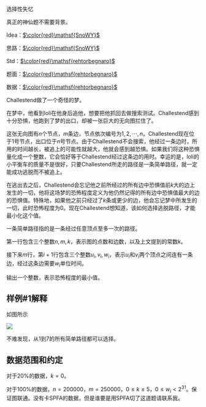 选择性失忆



真正的神仙题不需要背景。

Idea：[$\color{red}\mathsf{SnoWY}$](https://www.luogu.org/space/show?uid=121322)

思路：[$\color{red}\mathsf{SnoWY}$](https://www.luogu.org/space/show?uid=121322)

Std：[$\color{red}\mathsf{rehtorbegnaro}$](https://www.luogu.org/space/show?uid=63352)

题面：[$\color{red}\mathsf{rehtorbegnaro}$](https://www.luogu.org/space/show?uid=63352)

数据：[$\color{red}\mathsf{rehtorbegnaro}$](https://www.luogu.org/space/show?uid=63352)



$\text{Challestend}$做了一个奇怪的梦。

在梦中，他看到$\text{loli}$在他身后追他，想要把他抓回去做搜索测试。$\text{Challestend}$感到十分恐惧，他跑到了梦的出口，却被一张巨大的无向图拦住了。

这张无向图有$n$个节点，$m$条边，节点依次编号为$1,2,\cdots,n$。$\text{Challestend}$现在位于$1$号节点，出口位于$n$号节点。由于$\text{Challestend}$不会搜索，他经过一条边时，所用的时间越长，被追上的可能性就越大，他就会感到越恐惧。如果我们将这种恐惧量化成一个整数，它会恰好等于$\text{Challestend}$经过这条边的用时。幸运的是，$\text{loli}$的小平衡车的质量不是很好，只要$\text{Challestend}$所走的路径是一条简单路径，就一定能成功逃脱而不被追上。

在逃出去之后，$\text{Challestend}$会忘记他之前所经过的所有边中恐惧值前$k$大的边上发生的一切，他将这场梦的恐怖程度定义为他仍然记得的所有边中恐惧值最大的边的恐惧值。特殊地，如果他之前只经过了$k$条或更少的边，他会忘记梦中所发生的一切，此时恐怖程度为$0$。现在$\text{Challestend}$想知道，该如何选择逃脱路径，才能最小化这个值。

一条简单路径指的是一条经过任意顶点至多一次的路径。



第一行包含三个整数$n,m,k$，表示图的点数和边数，以及上文提到的常数$k$。

接下来$m$行，第$i+1$行包含三个整数$u_i,v_i,w_i$，表示$u_i$和$v_i$两个顶点之间连有一条边，经过这条边需要$w_i$单位时间。



输出一个整数，表示恐怖程度的最小值。



## 样例#$1$解释

如图所示

![](https://i.loli.net/2018/12/05/5c075ce59eeeb.png)

不难发现，从$1$到$7$的所有简单路径都可以选择。

## 数据范围和约定

对于$20\%$的数据，$k=0$。

对于$100\%$的数据，$n=200000$，$m=250000$，$0\leqslant k\leqslant 5$，$0\leqslant w_i<2^{31}$。保证图联通。没有卡$\text{SPFA}$的数据，但是谁要是用$\text{SPFA}$切了这道题请联系我。